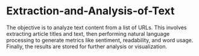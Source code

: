 # Extraction-and-Analysis-of-Text
The objective is to analyze text content from a list of URLs. This involves extracting article titles and text, then performing natural language processing to generate metrics like sentiment, readability, and word usage. Finally, the results are stored for further analysis or visualization.
